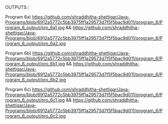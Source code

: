 OUTPUTS::

Program 6a) https://github.com/shraddhitha-shettigar/Java-Programs/blob/6912a5772c5bb3975ff1a29573d7f5f5bac9d011/program_6/Program_6_output/pro_6a1.jpg && https://github.com/shraddhitha-shettigar/Java-Programs/blob/6912a5772c5bb3975ff1a29573d7f5f5bac9d011/program_6/Program_6_output/pro_6a2.jpg

Program 6b) https://github.com/shraddhitha-shettigar/Java-Programs/blob/6912a5772c5bb3975ff1a29573d7f5f5bac9d011/program_6/Program_6_output/pro_6b1.jpg && https://github.com/shraddhitha-shettigar/Java-Programs/blob/6912a5772c5bb3975ff1a29573d7f5f5bac9d011/program_6/Program_6_output/pro_6b2.jpg

Program 6c) https://github.com/shraddhitha-shettigar/Java-Programs/blob/6912a5772c5bb3975ff1a29573d7f5f5bac9d011/program_6/Program_6_output/pro_6c1.jpg && https://github.com/shraddhitha-shettigar/Java-Programs/blob/6912a5772c5bb3975ff1a29573d7f5f5bac9d011/program_6/Program_6_output/pro_6c2.jpg